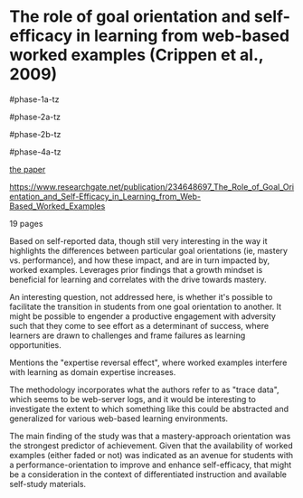 # The role of goal orientation and self-efficacy in learning from web-based worked examples (Crippen et al., 2009)

<!-- borrowing from chemistry -->

#phase-1a-tz

#phase-2a-tz

#phase-2b-tz

#phase-4a-tz

[the paper](./the-paper.pdf)

https://www.researchgate.net/publication/234648697_The_Role_of_Goal_Orientation_and_Self-Efficacy_in_Learning_from_Web-Based_Worked_Examples

19 pages

Based on self-reported data, though still very interesting in the way it highlights the differences between particular goal orientations (ie, mastery vs. performance), and how these impact, and are in turn impacted by, worked examples. Leverages prior findings that a growth mindset is beneficial for learning and correlates with the drive towards mastery.

An interesting question, not addressed here, is whether it's possible to facilitate the transition in students from one goal orientation to another. It might be possible to engender a productive engagement with adversity such that they come to see effort as a determinant of success, where learners are drawn to challenges and frame failures as learning opportunities.

Mentions the "expertise reversal effect", where worked examples interfere with learning as domain expertise increases.

The methodology incorporates what the authors refer to as "trace data", which seems to be web-server logs, and it would be interesting to investigate the extent to which something like this could be abstracted and generalized for various web-based learning environments.

The main finding of the study was that a mastery-approach orientation was the strongest predictor of achievement. Given that the availability of worked examples (either faded or not) was indicated as an avenue for students with a performance-orientation to improve and enhance self-efficacy, that might be a consideration in the context of differentiated instruction and available self-study materials.
